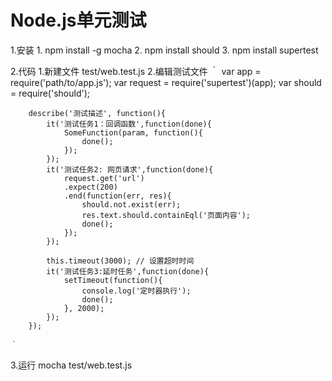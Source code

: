 # Node.js单元测试

1.安装
    1. npm install -g mocha
    2. npm install should
    3. npm install supertest

2.代码
    1.新建文件 test/web.test.js
    2.编辑测试文件
    ｀
        var app = require('path/to/app.js');
        var request = require('supertest')(app);
        var should = require('should');
        
        describe('测试描述', function(){
            it('测试任务1：回调函数',function(done){
                SomeFunction(param, function(){
                    done();
                });
            });
            it('测试任务2: 网页请求',function(done){
                request.get('url')
                .expect(200)
                .end(function(err, res){
                    should.not.exist(err);
                    res.text.should.containEql('页面内容');
                    done();
                });
            });

            this.timeout(3000); // 设置超时时间
            it('测试任务3:延时任务',function(done){
                setTimeout(function(){
                    console.log('定时器执行');
                    done();
                }, 2000);
            });
        });
        
    ｀

3.运行
mocha test/web.test.js